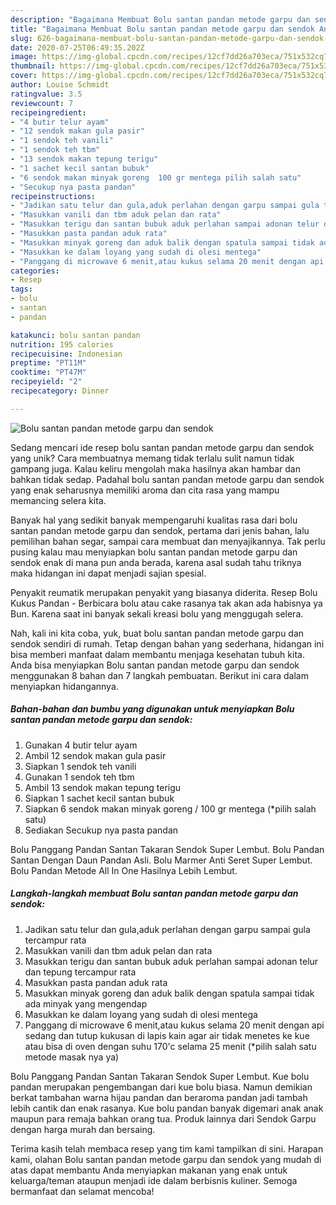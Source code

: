 ```yaml
---
description: "Bagaimana Membuat Bolu santan pandan metode garpu dan sendok Anti Gagal"
title: "Bagaimana Membuat Bolu santan pandan metode garpu dan sendok Anti Gagal"
slug: 626-bagaimana-membuat-bolu-santan-pandan-metode-garpu-dan-sendok-anti-gagal
date: 2020-07-25T06:49:35.202Z
image: https://img-global.cpcdn.com/recipes/12cf7dd26a703eca/751x532cq70/bolu-santan-pandan-metode-garpu-dan-sendok-foto-resep-utama.jpg
thumbnail: https://img-global.cpcdn.com/recipes/12cf7dd26a703eca/751x532cq70/bolu-santan-pandan-metode-garpu-dan-sendok-foto-resep-utama.jpg
cover: https://img-global.cpcdn.com/recipes/12cf7dd26a703eca/751x532cq70/bolu-santan-pandan-metode-garpu-dan-sendok-foto-resep-utama.jpg
author: Louise Schmidt
ratingvalue: 3.5
reviewcount: 7
recipeingredient:
- "4 butir telur ayam"
- "12 sendok makan gula pasir"
- "1 sendok teh vanili"
- "1 sendok teh tbm"
- "13 sendok makan tepung terigu"
- "1 sachet kecil santan bubuk"
- "6 sendok makan minyak goreng  100 gr mentega pilih salah satu"
- "Secukup nya pasta pandan"
recipeinstructions:
- "Jadikan satu telur dan gula,aduk perlahan dengan garpu sampai gula tercampur rata"
- "Masukkan vanili dan tbm aduk pelan dan rata"
- "Masukkan terigu dan santan bubuk aduk perlahan sampai adonan telur dan tepung tercampur rata"
- "Masukkan pasta pandan aduk rata"
- "Masukkan minyak goreng dan aduk balik dengan spatula sampai tidak ada minyak yang mengendap"
- "Masukkan ke dalam loyang yang sudah di olesi mentega"
- "Panggang di microwave 6 menit,atau kukus selama 20 menit dengan api sedang dan tutup kukusan di lapis kain agar air tidak menetes ke kue atau bisa di oven dengan suhu 170&#39;c selama 25 menit (*pilih salah satu metode masak nya ya)"
categories:
- Resep
tags:
- bolu
- santan
- pandan

katakunci: bolu santan pandan 
nutrition: 195 calories
recipecuisine: Indonesian
preptime: "PT11M"
cooktime: "PT47M"
recipeyield: "2"
recipecategory: Dinner

---
```



![Bolu santan pandan metode garpu dan sendok](https://img-global.cpcdn.com/recipes/12cf7dd26a703eca/751x532cq70/bolu-santan-pandan-metode-garpu-dan-sendok-foto-resep-utama.jpg)

Sedang mencari ide resep bolu santan pandan metode garpu dan sendok yang unik? Cara membuatnya memang tidak terlalu sulit namun tidak gampang juga. Kalau keliru mengolah maka hasilnya akan hambar dan bahkan tidak sedap. Padahal bolu santan pandan metode garpu dan sendok yang enak seharusnya memiliki aroma dan cita rasa yang mampu memancing selera kita.

Banyak hal yang sedikit banyak mempengaruhi kualitas rasa dari bolu santan pandan metode garpu dan sendok, pertama dari jenis bahan, lalu pemilihan bahan segar, sampai cara membuat dan menyajikannya. Tak perlu pusing kalau mau menyiapkan bolu santan pandan metode garpu dan sendok enak di mana pun anda berada, karena asal sudah tahu triknya maka hidangan ini dapat menjadi sajian spesial.

Penyakit reumatik merupakan penyakit yang biasanya diderita. Resep Bolu Kukus Pandan - Berbicara bolu atau cake rasanya tak akan ada habisnya ya Bun. Karena saat ini banyak sekali kreasi bolu yang menggugah selera.


Nah, kali ini kita coba, yuk, buat bolu santan pandan metode garpu dan sendok sendiri di rumah. Tetap dengan bahan yang sederhana, hidangan ini bisa memberi manfaat dalam membantu menjaga kesehatan tubuh kita. Anda bisa menyiapkan Bolu santan pandan metode garpu dan sendok menggunakan 8 bahan dan 7 langkah pembuatan. Berikut ini cara dalam menyiapkan hidangannya.

<!--inarticleads1-->

##### Bahan-bahan dan bumbu yang digunakan untuk menyiapkan Bolu santan pandan metode garpu dan sendok:

1. Gunakan 4 butir telur ayam
1. Ambil 12 sendok makan gula pasir
1. Siapkan 1 sendok teh vanili
1. Gunakan 1 sendok teh tbm
1. Ambil 13 sendok makan tepung terigu
1. Siapkan 1 sachet kecil santan bubuk
1. Siapkan 6 sendok makan minyak goreng / 100 gr mentega (*pilih salah satu)
1. Sediakan Secukup nya pasta pandan


Bolu Panggang Pandan Santan Takaran Sendok Super Lembut. Bolu Pandan Santan Dengan Daun Pandan Asli. Bolu Marmer Anti Seret Super Lembut. Bolu Pandan Metode All In One Hasilnya Lebih Lembut. 

<!--inarticleads2-->

##### Langkah-langkah membuat Bolu santan pandan metode garpu dan sendok:

1. Jadikan satu telur dan gula,aduk perlahan dengan garpu sampai gula tercampur rata
1. Masukkan vanili dan tbm aduk pelan dan rata
1. Masukkan terigu dan santan bubuk aduk perlahan sampai adonan telur dan tepung tercampur rata
1. Masukkan pasta pandan aduk rata
1. Masukkan minyak goreng dan aduk balik dengan spatula sampai tidak ada minyak yang mengendap
1. Masukkan ke dalam loyang yang sudah di olesi mentega
1. Panggang di microwave 6 menit,atau kukus selama 20 menit dengan api sedang dan tutup kukusan di lapis kain agar air tidak menetes ke kue atau bisa di oven dengan suhu 170&#39;c selama 25 menit (*pilih salah satu metode masak nya ya)


Bolu Panggang Pandan Santan Takaran Sendok Super Lembut. Kue bolu pandan merupakan pengembangan dari kue bolu biasa. Namun demikian berkat tambahan warna hijau pandan dan beraroma pandan jadi tambah lebih cantik dan enak rasanya. Kue bolu pandan banyak digemari anak anak maupun para remaja bahkan orang tua. Produk lainnya dari Sendok Garpu dengan harga murah dan bersaing. 

Terima kasih telah membaca resep yang tim kami tampilkan di sini. Harapan kami, olahan Bolu santan pandan metode garpu dan sendok yang mudah di atas dapat membantu Anda menyiapkan makanan yang enak untuk keluarga/teman ataupun menjadi ide dalam berbisnis kuliner. Semoga bermanfaat dan selamat mencoba!
